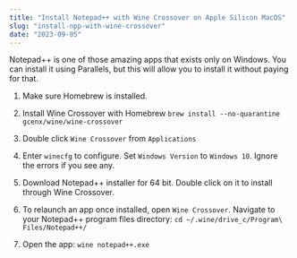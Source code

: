```yaml
---
title: "Install Notepad++ with Wine Crossover on Apple Silicon MacOS"
slug: "install-npp-with-wine-crossover"
date: "2023-09-05"
---
```


Notepad++ is one of those amazing apps that exists only on Windows. You can install it using Parallels, but this will allow you to install it without paying for that.

1. Make sure Homebrew is installed.

2. Install Wine Crossover with Homebrew
   `brew install --no-quarantine gcenx/wine/wine-crossover`

3. Double click `Wine Crossover` from `Applications`

4. Enter `winecfg` to configure. Set `Windows Version` to `Windows 10`. Ignore the errors if you see any.

5. Download Notepad++ installer for 64 bit. Double click on it to install through Wine Crossover.

6. To relaunch an app once installed, open `Wine Crossover`. Navigate to your Notepad++ program files directory:
   `cd ~/.wine/drive_c/Program\ Files/Notepad++/`

7. Open the app:
   `wine notepad++.exe`
